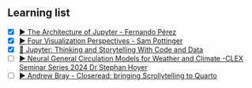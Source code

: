 ## Learning list

- [x] [:arrow_forward: The Architecture of Jupyter - Fernando Pérez](https://www.youtube.com/watch?v=dENc0gwzySc)
- [x] [:arrow_forward: Four Visualization Perspectives - Sam Pottinger](https://vimeo.com/1012207772/d6c493be5e)
- [x] [:memo: Jupyter: Thinking and Storytelling With Code and Data](https://ieeexplore.ieee.org/document/9387490)
- [ ] [:arrow_forward: Neural General Circulation Models for Weather and Climate -CLEX Seminar Series 2024 Dr Stephan Hoyer](https://www.youtube.com/watch?v=ngJAFoXdTLA)
- [ ] [:arrow_forward: Andrew Bray - Closeread: bringing Scrollytelling to Quarto](https://www.youtube.com/watch?v=KqLxy66B3lQ)
